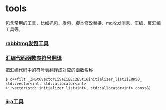 # tools
包含常用的工具，比如抓包、发包、脚本修改替换、mq收发消息、汇编、反汇编工具等。

### [rabbitmq发包工具](rabbitmq/rabbitmq_send_message.go)  

### [汇编代码函数表符号翻译]() 
把汇编代码中的符号表翻译成对应的函数名称
```
$ c++filt _ZNSt6vectorIiSaIiEEC2ESt16initializer_listIiERKS0_
std::vector<int, std::allocator<int> >::vector(std::initializer_list<int>, std::allocator<int> const&)
```

### [jira工具](jira/README.md)  